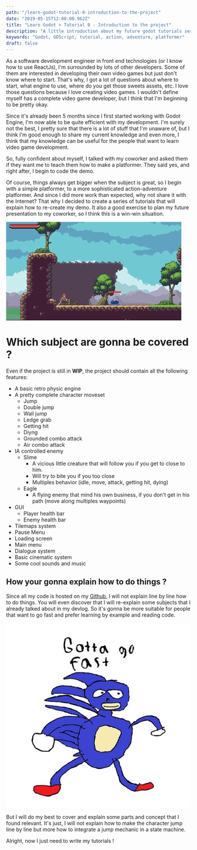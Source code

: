 ```yaml
---
path: "/learn-godot-tutorial-0-introduction-to-the-project"
date: "2019-05-15T12:00:00.962Z"
title: "Learn Godot > Tutorial 0 - Introduction to the project"
description: "A little introduction about my future godot tutorials serie"
keywords: "Godot, GDScript, tutorial, action, adventure, platformer"
draft: false
---
```


As a software development engineer in front end technologies (or I know how to use ReactJs), I'm surrounded by lots of other developers. Some of them are interested in developing their own video games but just don't know where to start. That's why, I got a lot of questions about where to start, what engine to use, where do you get those sweets assets, etc. I love those questions because I love creating video games. I wouldn't define myself has a complete video game developer, but I think that I'm beginning to be pretty okay. 

Since it's already been 5 months since I first started working with Godot Engine, I'm now able to be quite efficient with my development. I'm surely not the best, I pretty sure that there is a lot of stuff that I'm unaware of, but I think I'm good enough to share my current knowledge and even more, I think that my knowledge can be useful for the people that want to learn video game development. 

So, fully confident about myself, I talked with my coworker and asked them if they want me to teach them how to make a platformer. They said yes, and right after, I begin to code the demo.

Of course, things always get bigger when the subject is great, so I begin with a simple platformer, to a more sophisticated action-adventure platformer. And since I did more work than expected, why not share it with the Internet? That why I decided to create a series of tutorials that will explain how to re-create my demo. It also a good exercise to plan my future presentation to my coworker, so I think this is a win-win situation.



![preview of sidescroller](./preview.gif)



# Which subject are gonna be covered ?

Even if the project is still in **WIP**, the project should contain all the following features:

- A basic retro physic engine
- A pretty complete character moveset
  - Jump
  - Double jump
  - Wall jump
  - Ledge grab
  - Getting hit
  - Diyng
  - Grounded combo attack
  - Air combo attack
- IA controlled enemy
  - Slime
    - A vicious little creature that will follow you if you get to close to him.
    - Will try to bite you if you too close
    - Multiples behavior (idle, move, attack, getting hit, dying)
  - Eagle
    -  A flying enemy that mind his own business, if you don't get in his path (move along multiples waypoints)
- GUI
  - Player health bar
  - Enemy health bar
- Tilemaps system
- Pause Menu 
- Loading screen 
- Main menu
- Dialogue system 
- Basic cinematic system
- Some cool sounds and music

## How your gonna explain how to do things ?

Since all my code is hosted on my [Github](https://github.com/Levrault/godot-2d-action-adventure-platformer-demo), I will not explain line by line how to do things. You will even discover that I will re-explain some subjects that I already talked about in my devlog. So it's gonna be more suitable for people that want to go fast and prefer learning by example and reading code.

![gotta go fast sonic meme](./gotta-go-fast-sonic-rubick-runner.jpg)

But I will do my best to cover and explain some parts and concept that I found relevant. It's just, I will not explain how to make the character jump line by line but more how to integrate a jump mechanic in a state machine.

Alright, now I just need to write my tutorials !